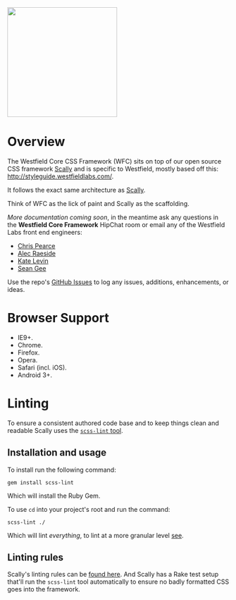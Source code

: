 <img src="https://dl.dropboxusercontent.com/s/1d8v65acdof1q1h/logo-westfield.svg" width="249">

# Overview

The Westfield Core CSS Framework (WFC) sits on top of our open source CSS framework [Scally](https://github.com/westfieldlabs/scally) and is specific to Westfield, mostly based off this: <http://styleguide.westfieldlabs.com/>.

It follows the exact same architecture as [Scally](https://github.com/westfieldlabs/scally).

Think of WFC as the lick of paint and Scally as the scaffolding.

*More documentation coming soon*, in the meantime ask any questions in the **Westfield Core Framework** HipChat room or email any of the Westfield Labs front end engineers:

- [Chris Pearce](mailto:cpearce@westfield.com)
- [Alec Raeside](mailto:araeside@westfield.com)
- [Kate Levin](mailto:klevin@westfield.com)
- [Sean Gee](mailto:sgee@westfield.com)

Use the repo's [GitHub Issues](https://github.com/westfield/westfield_core/issues) to log any issues, additions, enhancements, or ideas.




# Browser Support

- IE9+.
- Chrome.
- Firefox.
- Opera.
- Safari (incl. iOS).
- Android 3+.




# Linting

To ensure a consistent authored code base and to keep things clean and readable Scally uses the [`scss-lint` tool](https://github.com/causes/scss-lint).

## Installation and usage

To install run the following command:

    gem install scss-lint

Which will install the Ruby Gem.

To use `cd` into your project's root and run the command:

    scss-lint ./

Which will lint *everything*, to lint at a more granular level [see](https://github.com/causes/scss-lint#usage).

## Linting rules

Scally's linting rules can be [found here](.scss-lint.yml). And Scally has a Rake test setup that'll run the `scss-lint` tool automatically to ensure no badly formatted CSS goes into the framework.